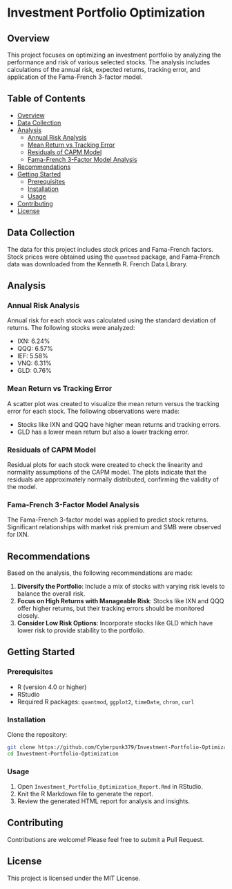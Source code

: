 # Investment Portfolio Optimization

## Overview

This project focuses on optimizing an investment portfolio by analyzing the performance and risk of various selected stocks. The analysis includes calculations of the annual risk, expected returns, tracking error, and application of the Fama-French 3-factor model.

## Table of Contents

- [Overview](#overview)
- [Data Collection](#data-collection)
- [Analysis](#analysis)
  - [Annual Risk Analysis](#annual-risk-analysis)
  - [Mean Return vs Tracking Error](#mean-return-vs-tracking-error)
  - [Residuals of CAPM Model](#residuals-of-capm-model)
  - [Fama-French 3-Factor Model Analysis](#fama-french-3-factor-model-analysis)
- [Recommendations](#recommendations)
- [Getting Started](#getting-started)
  - [Prerequisites](#prerequisites)
  - [Installation](#installation)
  - [Usage](#usage)
- [Contributing](#contributing)
- [License](#license)

## Data Collection

The data for this project includes stock prices and Fama-French factors. Stock prices were obtained using the `quantmod` package, and Fama-French data was downloaded from the Kenneth R. French Data Library.

## Analysis

### Annual Risk Analysis

Annual risk for each stock was calculated using the standard deviation of returns. The following stocks were analyzed:
- IXN: 6.24%
- QQQ: 6.57%
- IEF: 5.58%
- VNQ: 6.31%
- GLD: 0.76%

### Mean Return vs Tracking Error

A scatter plot was created to visualize the mean return versus the tracking error for each stock. The following observations were made:
- Stocks like IXN and QQQ have higher mean returns and tracking errors.
- GLD has a lower mean return but also a lower tracking error.

### Residuals of CAPM Model

Residual plots for each stock were created to check the linearity and normality assumptions of the CAPM model. The plots indicate that the residuals are approximately normally distributed, confirming the validity of the model.

### Fama-French 3-Factor Model Analysis

The Fama-French 3-factor model was applied to predict stock returns. Significant relationships with market risk premium and SMB were observed for IXN.

## Recommendations

Based on the analysis, the following recommendations are made:
1. **Diversify the Portfolio**: Include a mix of stocks with varying risk levels to balance the overall risk.
2. **Focus on High Returns with Manageable Risk**: Stocks like IXN and QQQ offer higher returns, but their tracking errors should be monitored closely.
3. **Consider Low Risk Options**: Incorporate stocks like GLD which have lower risk to provide stability to the portfolio.

## Getting Started

### Prerequisites

- R (version 4.0 or higher)
- RStudio
- Required R packages: `quantmod`, `ggplot2`, `timeDate`, `chron`, `curl`

### Installation

Clone the repository:
```sh
git clone https://github.com/Cyberpunk379/Investment-Portfolio-Optimization.git
cd Investment-Portfolio-Optimization
```

### Usage

1. Open `Investment_Portfolio_Optimization_Report.Rmd` in RStudio.
2. Knit the R Markdown file to generate the report.
3. Review the generated HTML report for analysis and insights.

## Contributing

Contributions are welcome! Please feel free to submit a Pull Request.

## License

This project is licensed under the MIT License.
